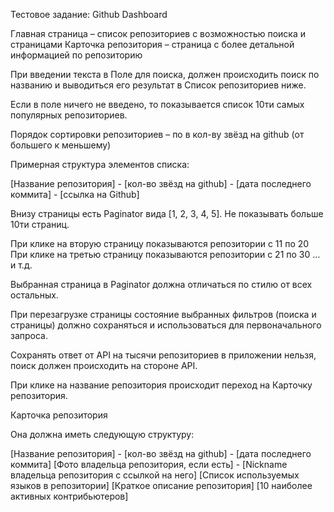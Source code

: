 Тестовое задание: Github Dashboard

Главная страница – список репозиториев с возможностью поиска и страницами
Карточка репозитория – страница с более детальной информацией по репозиторию

При введении текста в Поле для поиска, должен происходить поиск по названию и выводиться его результат в Список репозиториев ниже.

Если в поле ничего не введено, то показывается список 10ти самых популярных репозиториев.

Порядок сортировки репозиториев – по в кол-ву звёзд на github (от большего к меньшему)

Примерная структура элементов списка:

[Название репозитория] - [кол-во звёзд на github] - [дата последнего коммита] - [ссылка на Github]

Внизу страницы есть Paginator вида [1, 2, 3, 4, 5]. Не показывать больше 10ти страниц.

При клике на вторую страницу показываются репозитории с 11 по 20 При клике на третью страницу показываются репозитории с 21 по 30 … и т.д.

Выбранная страница в Paginator должна отличаться по стилю от всех остальных.

При перезагрузке страницы состояние выбранных фильтров (поиска и страницы) должно сохраняться и использоваться для первоначального запроса.

Сохранять ответ от API на тысячи репозиториев в приложении нельзя, поиск должен происходить на стороне API.

При клике на название репозитория происходит переход на Карточку репозитория.

Карточка репозитория

Она должна иметь следующую структуру:

[Название репозитория] - [кол-во звёзд на github] - [дата последнего коммита]
[Фото владельца репозитория, если есть] - [Nickname владельца репозитория с ссылкой на него]
[Список используемых языков в репозитории]
[Краткое описание репозитория]
[10 наиболее активных контрибьютеров]


